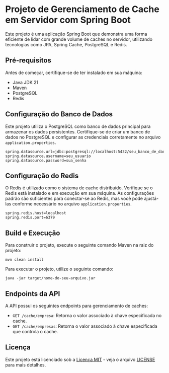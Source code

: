 # Projeto de Gerenciamento de Cache em Servidor com Spring Boot

Este projeto é uma aplicação Spring Boot que demonstra uma forma eficiente de lidar com grande volume de caches no servidor, utilizando tecnologias como JPA, Spring Cache, PostgreSQL e Redis.

## Pré-requisitos

Antes de começar, certifique-se de ter instalado em sua máquina:

- Java JDK 21
- Maven
- PostgreSQL
- Redis

## Configuração do Banco de Dados

Este projeto utiliza o PostgreSQL como banco de dados principal para armazenar os dados persistentes. Certifique-se de criar um banco de dados no PostgreSQL e configurar as credenciais corretamente no arquivo `application.properties`.

```properties
spring.datasource.url=jdbc:postgresql://localhost:5432/seu_banco_de_dados
spring.datasource.username=seu_usuario
spring.datasource.password=sua_senha
```

## Configuração do Redis

O Redis é utilizado como o sistema de cache distribuído. Verifique se o Redis está instalado e em execução em sua máquina. As configurações padrão são suficientes para conectar-se ao Redis, mas você pode ajustá-las conforme necessário no arquivo `application.properties`.

```properties
spring.redis.host=localhost
spring.redis.port=6379
```

## Build e Execução

Para construir o projeto, execute o seguinte comando Maven na raiz do projeto:

```
mvn clean install
```

Para executar o projeto, utilize o seguinte comando:

```
java -jar target/nome-do-seu-arquivo.jar
```

## Endpoints da API

A API possui os seguintes endpoints para gerenciamento de caches:

- `GET /cache/empresa`: Retorna o valor associado à chave especificada no cache.
- `GET /cache/empresas`: Retorna o valor associado à chave especificada que controla o cache.

## Licença

Este projeto está licenciado sob a [Licença MIT](https://opensource.org/licenses/MIT) - veja o arquivo [LICENSE](LICENSE) para mais detalhes.
